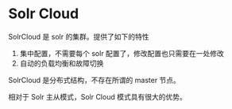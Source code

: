 # Solr Cloud

SolrCloud 是 solr 的集群。提供了如下的特性

1. 集中配置，不需要每个 solr 配置了，修改配置也只需要在一处修改
2. 自动的负载均衡和故障切换

SolrCloud 是分布式结构，不存在所谓的 master 节点。

相对于 Solr 主从模式，Solr Cloud 模式具有很大的优势。

